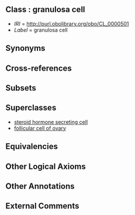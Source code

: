
## Class : granulosa cell

 * *IRI* = http://purl.obolibrary.org/obo/CL_0000501
 * *Label* = granulosa cell

## Synonyms


## Cross-references


## Subsets


## Superclasses

 * [steroid hormone secreting cell](../../CL/74/CL_0000174.md)
 * [follicular cell of ovary](../../CL/74/CL_0002174.md)

## Equivalencies


## Other Logical Axioms


## Other Annotations


## External Comments

